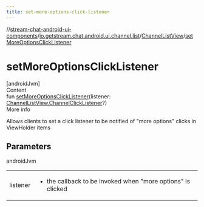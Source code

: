 ```yaml
---
title: set-more-options-click-listener
---
```

//[stream-chat-android-ui-components](../../../index.md)/[io.getstream.chat.android.ui.channel.list](../index.md)/[ChannelListView](index.md)/[setMoreOptionsClickListener](setMoreOptionsClickListener.md)



# setMoreOptionsClickListener  
[androidJvm]  
Content  
fun [setMoreOptionsClickListener](setMoreOptionsClickListener.md)(listener: [ChannelListView.ChannelClickListener](ChannelClickListener/index.md)?)  
More info  


Allows clients to set a click listener to be notified of "more options" clicks in ViewHolder items



## Parameters  
  
androidJvm  
  
| | |
|---|---|
| <a name="io.getstream.chat.android.ui.channel.list/ChannelListView/setMoreOptionsClickListener/#io.getstream.chat.android.ui.channel.list.ChannelListView.ChannelClickListener?/PointingToDeclaration/"></a>listener| <a name="io.getstream.chat.android.ui.channel.list/ChannelListView/setMoreOptionsClickListener/#io.getstream.chat.android.ui.channel.list.ChannelListView.ChannelClickListener?/PointingToDeclaration/"></a><ul><li>the callback to be invoked when "more options" is clicked</li></ul>|
  
  



